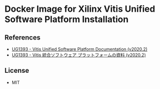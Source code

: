 Docker Image for Xilinx Vitis Unified Software Platform Installation
========


## References

* [UG1393 - Vitis Unified Software Platform Documentation (v2020.2)](https://www.xilinx.com/support/documentation/sw_manuals/xilinx2020_2/ug1393-vitis-application-acceleration.pdf)
* [UG1393 - Vitis 統合ソフトウェア プラットフォームの資料 (v2020.2)](https://japan.xilinx.com/support/documentation/sw_manuals_j/xilinx2020_2/ug1393-vitis-application-acceleration.pdf)


## License

* MIT

